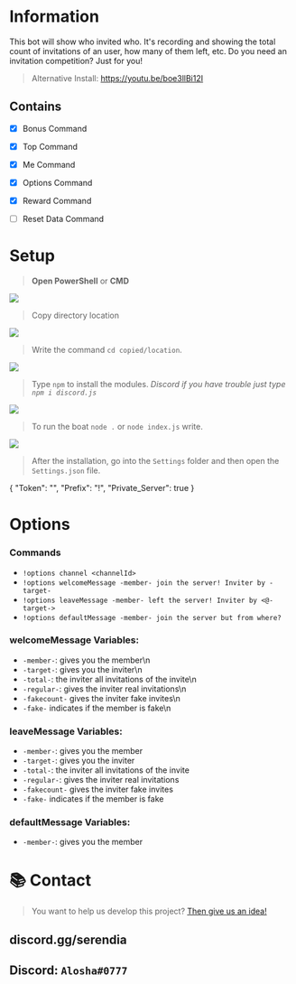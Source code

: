 # Information
This bot will show who invited who. It's recording and showing the total count of invitations of an user, how many of them left, etc. Do you need an invitation competition? Just for you!



> Alternative Install: https://youtu.be/boe3llBi12I

## Contains
- [x] Bonus Command
- [x] Top Command
- [x] Me Command
- [x] Options Command
- [x] Reward Command
- [ ] Reset Data Command



# Setup
> **Open PowerShell** or  **CMD** 

![](https://resimler.aloshaplugins.com/resim/x0ji7lewur.png?raw=true)

> Copy directory location

![](https://resimler.aloshaplugins.com/resim/ui484umb6c.png?raw=true)

> Write the command `cd copied/location`. 

![](https://resimler.aloshaplugins.com/resim/quzzwrqbnt.png?raw=true)

> Type `npm` to install the modules. *Discord if you have trouble just type `npm i discord.js`*

![](https://resimler.aloshaplugins.com/resim/rvzrqt9mcm.png?raw=true)

> To run the boat `node .` or `node index.js` write.

![](https://resimler.aloshaplugins.com/resim/gdzy93hcqq.png?raw=true)

> After the installation, go into the `Settings` folder and then open the `Settings.json` file.

{
    "Token": "",
    "Prefix": "!",
    "Private_Server": true
}

# Options

### Commands

- `!options channel <channelId>`
- `!options welcomeMessage -member- join the server! Inviter by -target-`
- `!options leaveMessage -member- left the server! Inviter by <@-target->`
- `!options defaultMessage -member- join the server but from where?`


### welcomeMessage Variables:

- `-member-`: gives you the member\n
- `-target-`: gives you the inviter\n
- `-total-`: the inviter all invitations of the invite\n
- `-regular-`: gives the inviter real invitations\n
- `-fakecount-` gives the inviter fake invites\n
- `-fake-` indicates if the member is fake\n

### leaveMessage Variables:

- `-member-`: gives you the member
- `-target-`: gives you the inviter
- `-total-`: the inviter all invitations of the invite
- `-regular-`: gives the inviter real invitations
- `-fakecount-` gives the inviter fake invites
- `-fake-` indicates if the member is fake

### defaultMessage Variables:

- `-member-`: gives you the member

# 📚 Contact
> You want to help us develop this project? [Then give us an idea!](https://github.com/serendiasquad/invite-manager/issues)



## discord.gg/serendia
## Discord: `Alosha#0777`
